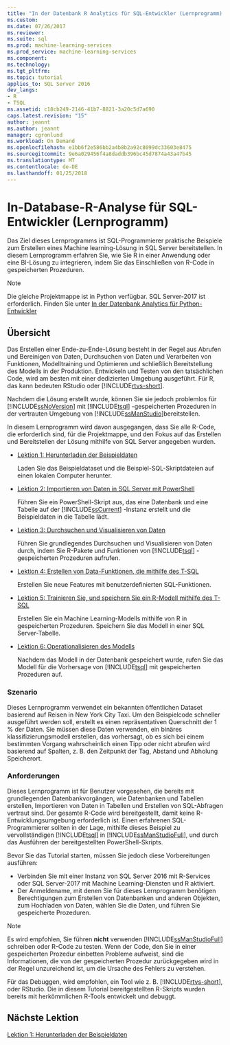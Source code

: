 ```yaml
---
title: "In der Datenbank R Analytics für SQL-Entwickler (Lernprogramm) | Microsoft Docs"
ms.custom: 
ms.date: 07/26/2017
ms.reviewer: 
ms.suite: sql
ms.prod: machine-learning-services
ms.prod_service: machine-learning-services
ms.component: 
ms.technology: 
ms.tgt_pltfrm: 
ms.topic: tutorial
applies_to: SQL Server 2016
dev_langs:
- R
- TSQL
ms.assetid: c18cb249-2146-41b7-8821-3a20c5d7a690
caps.latest.revision: "15"
author: jeannt
ms.author: jeannt
manager: cgronlund
ms.workload: On Demand
ms.openlocfilehash: e1bb6f2e586bb2a4b8b2a92c8099dc33603e8475
ms.sourcegitcommit: 9e6a029456f4a8daddb396bc45d7874a43a47b45
ms.translationtype: MT
ms.contentlocale: de-DE
ms.lasthandoff: 01/25/2018
---
```

# <a name="in-database-r-analytics-for-sql-developers-tutorial"></a>In-Database-R-Analyse für SQL-Entwickler (Lernprogramm)

Das Ziel dieses Lernprogramms ist SQL-Programmierer praktische Beispiele zum Erstellen eines Machine learning-Lösung in SQL Server bereitstellen. In diesem Lernprogramm erfahren Sie, wie Sie R in einer Anwendung oder eine BI-Lösung zu integrieren, indem Sie das Einschließen von R-Code in gespeicherten Prozeduren.

> [!NOTE]
> 
> Die gleiche Projektmappe ist in Python verfügbar. SQL Server-2017 ist erforderlich. Finden Sie unter [In der Datenbank Analytics für Python-Entwickler](../tutorials/sqldev-in-database-python-for-sql-developers.md)

## <a name="overview"></a>Übersicht

Das Erstellen einer Ende-zu-Ende-Lösung besteht in der Regel aus Abrufen und Bereinigen von Daten, Durchsuchen von Daten und Verarbeiten von Funktionen, Modelltraining und Optimieren und schließlich Bereitstellung des Modells in der Produktion. Entwickeln und Testen von den tatsächlichen Code, wird am besten mit einer dedizierten Umgebung ausgeführt. Für R, das kann bedeuten RStudio oder [!INCLUDE[rtvs-short](../../includes/rtvs-short-md.md)].

Nachdem die Lösung erstellt wurde, können Sie sie jedoch problemlos für [!INCLUDE[ssNoVersion](../../includes/ssnoversion-md.md)] mit [!INCLUDE[tsql](../../includes/tsql-md.md)] -gespeicherten Prozeduren in der vertrauten Umgebung von [!INCLUDE[ssManStudio](../../includes/ssmanstudio-md.md)]bereitstellen.

In diesem Lernprogramm wird davon ausgegangen, dass Sie alle R-Code, die erforderlich sind, für die Projektmappe, und den Fokus auf das Erstellen und Bereitstellen der Lösung mithilfe von SQL Server angegeben wurden.

- [Lektion 1: Herunterladen der Beispieldaten](../tutorials/sqldev-download-the-sample-data.md)

    Laden Sie das Beispieldataset und die Beispiel-SQL-Skriptdateien auf einen lokalen Computer herunter.

- [Lektion 2: Importieren von Daten in SQL Server mit PowerShell](../r/sqldev-import-data-to-sql-server-using-powershell.md)

    Führen Sie ein PowerShell-Skript aus, das eine Datenbank und eine Tabelle auf der [!INCLUDE[ssCurrent](../../includes/sscurrent-md.md)] -Instanz erstellt und die Beispieldaten in die Tabelle lädt.

- [Lektion 3: Durchsuchen und Visualisieren von Daten](../tutorials/sqldev-explore-and-visualize-the-data.md)

    Führen Sie grundlegendes Durchsuchen und Visualisieren von Daten durch, indem Sie R-Pakete und Funktionen von [!INCLUDE[tsql](../../includes/tsql-md.md)] -gespeicherten Prozeduren aufrufen.

- [Lektion 4: Erstellen von Data-Funktionen, die mithilfe des T-SQL](../tutorials/sqldev-create-data-features-using-t-sql.md)

    Erstellen Sie neue Features mit benutzerdefinierten SQL-Funktionen.
  
-   [Lektion 5: Trainieren Sie, und speichern Sie ein R-Modell mithilfe des T-SQL](../r/sqldev-train-and-save-a-model-using-t-sql.md)

    Erstellen Sie ein Machine Learning-Modells mithilfe von R in gespeicherten Prozeduren. Speichern Sie das Modell in einer SQL Server-Tabelle.
  
-   [Lektion 6: Operationalisieren des Modells](../tutorials/sqldev-operationalize-the-model.md)

    Nachdem das Modell in der Datenbank gespeichert wurde, rufen Sie das Modell für die Vorhersage von [!INCLUDE[tsql](../../includes/tsql-md.md)] mit gespeicherten Prozeduren auf.

### <a name="scenario"></a>Szenario

Dieses Lernprogramm verwendet ein bekannten öffentlichen Dataset basierend auf Reisen in New York City Taxi. Um den Beispielcode schneller ausgeführt werden soll, erstellt es einen repräsentativen Querschnitt der 1 % der Daten. Sie müssen diese Daten verwenden, ein binäres klassifizierungsmodell erstellen, das vorhersagt, ob es sich bei einem bestimmten Vorgang wahrscheinlich einen Tipp oder nicht abrufen wird basierend auf Spalten, z. B. den Zeitpunkt der Tag, Abstand und Abholung Speicherort.

### <a name="requirements"></a>Anforderungen

Dieses Lernprogramm ist für Benutzer vorgesehen, die bereits mit grundlegenden Datenbankvorgängen, wie Datenbanken und Tabellen erstellen, Importieren von Daten in Tabellen und Erstellen von SQL-Abfragen vertraut sind. Der gesamte R-Code wird bereitgestellt, damit keine R-Entwicklungsumgebung erforderlich ist. Einen erfahrenen SQL-Programmierer sollten in der Lage, mithilfe dieses Beispiel zu vervollständigen [!INCLUDE[tsql](../../includes/tsql-md.md)] in [!INCLUDE[ssManStudioFull](../../includes/ssmanstudiofull-md.md)], und durch das Ausführen der bereitgestellten PowerShell-Skripts.

Bevor Sie das Tutorial starten, müssen Sie jedoch diese Vorbereitungen ausführen:

- Verbinden Sie mit einer Instanz von SQL Server 2016 mit R-Services oder SQL Server-2017 mit Machine Learning-Diensten und R aktiviert.
- Der Anmeldename, mit denen Sie für dieses Lernprogramm benötigen Berechtigungen zum Erstellen von Datenbanken und anderen Objekten, zum Hochladen von Daten, wählen Sie die Daten, und führen Sie gespeicherte Prozeduren.

> [!NOTE]
> Es wird empfohlen, Sie führen **nicht** verwenden [!INCLUDE[ssManStudioFull](../../includes/ssmanstudiofull-md.md)] schreiben oder R-Code zu testen. Wenn der Code, den Sie in einer gespeicherten Prozedur einbetten Probleme aufweist, sind die Informationen, die von der gespeicherten Prozedur zurückgegeben wird in der Regel unzureichend ist, um die Ursache des Fehlers zu verstehen.
> 
> Für das Debuggen, wird empfohlen, ein Tool wie z. B. [!INCLUDE[rtvs-short](../../includes/rtvs-short-md.md)], oder RStudio. Die in diesem Tutorial bereitgestellten R-Skripts wurden bereits mit herkömmlichen R-Tools entwickelt und debuggt.

## <a name="next-lesson"></a>Nächste Lektion

[Lektion 1: Herunterladen der Beispieldaten](../tutorials/sqldev-download-the-sample-data.md)
